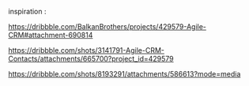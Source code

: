 inspiration :

https://dribbble.com/BalkanBrothers/projects/429579-Agile-CRM#attachment-690814

https://dribbble.com/shots/3141791-Agile-CRM-Contacts/attachments/665700?project_id=429579

https://dribbble.com/shots/8193291/attachments/586613?mode=media

